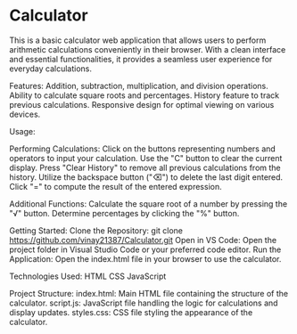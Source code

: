 # Calculator
This is a basic calculator web application that allows users to perform arithmetic calculations conveniently in their browser. With a clean interface and essential functionalities, it provides a seamless user experience for everyday calculations.

Features:
Addition, subtraction, multiplication, and division operations.
Ability to calculate square roots and percentages.
History feature to track previous calculations.
Responsive design for optimal viewing on various devices.

Usage:

Performing Calculations:
Click on the buttons representing numbers and operators to input your calculation.
Use the "C" button to clear the current display.
Press "Clear History" to remove all previous calculations from the history.
Utilize the backspace button ("⌫") to delete the last digit entered.
Click "=" to compute the result of the entered expression.

Additional Functions:
Calculate the square root of a number by pressing the "√" button.
Determine percentages by clicking the "%" button.

Getting Started:
Clone the Repository: git clone https://github.com/vinay21387/Calculator.git
Open in VS Code: Open the project folder in Visual Studio Code or your preferred code editor.
Run the Application: Open the index.html file in your browser to use the calculator.

Technologies Used:
HTML
CSS
JavaScript

Project Structure:
index.html: Main HTML file containing the structure of the calculator.
script.js: JavaScript file handling the logic for calculations and display updates.
styles.css: CSS file styling the appearance of the calculator.
